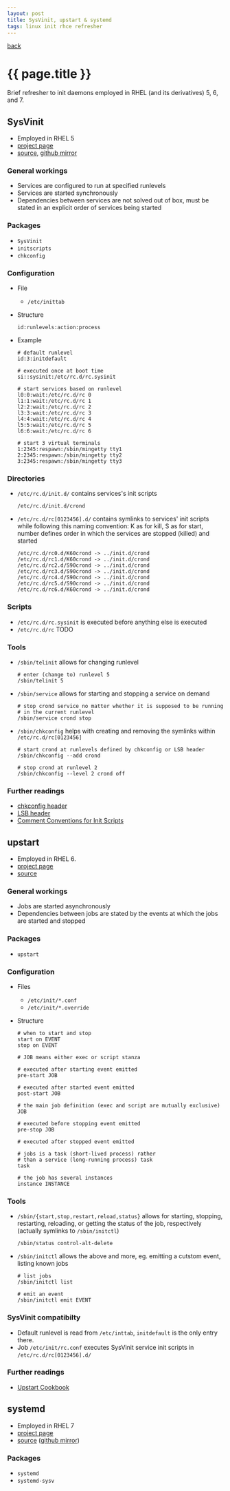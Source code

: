 ```yaml
---
layout: post
title: SysVinit, upstart & systemd
tags: linux init rhce refresher
---
```

[back](/)
# {{ page.title }}

Brief refresher to init daemons employed in RHEL (and its derivatives) 5, 6, and 7.

## SysVinit

- Employed in RHEL 5
- [project page](http://savannah.nongnu.org/projects/sysvinit)
- [source](http://svn.savannah.nongnu.org/viewvc/sysvinit/trunk/?root=sysvinit),
  [github mirror](https://github.com/holcapek/sysvinit)

### General workings

- Services are configured to run at specified runlevels
- Services are started synchronously
- Dependencies between services are not solved out of box,
  must be stated in an explicit order of services being started

### Packages

- `SysVinit`
- `initscripts`
- `chkconfig`

### Configuration

- File
  - `/etc/inittab`
- Structure

    ```
    id:runlevels:action:process
    ```
- Example

    ```
    # default runlevel
    id:3:initdefault
    
    # executed once at boot time
    si::sysinit:/etc/rc.d/rc.sysinit
    
    # start services based on runlevel
    l0:0:wait:/etc/rc.d/rc 0
    l1:1:wait:/etc/rc.d/rc 1
    l2:2:wait:/etc/rc.d/rc 2
    l3:3:wait:/etc/rc.d/rc 3
    l4:4:wait:/etc/rc.d/rc 4
    l5:5:wait:/etc/rc.d/rc 5
    l6:6:wait:/etc/rc.d/rc 6
  
    # start 3 virtual terminals
    1:2345:respawn:/sbin/mingetty tty1
    2:2345:respawn:/sbin/mingetty tty2
    3:2345:respawn:/sbin/mingetty tty3
    ```

### Directories

- `/etc/rc.d/init.d/` contains services's init scripts

    ```
    /etc/rc.d/init.d/crond
    ```
- `/etc/rc.d/rc[0123456].d/` contains symlinks to services' init scripts while
  following this naming convention: K as for kill, S as for start, number defines order
  in which the services are stopped (killed) and started

    ```
    /etc/rc.d/rc0.d/K60crond -> ../init.d/crond
    /etc/rc.d/rc1.d/K60crond -> ../init.d/crond
    /etc/rc.d/rc2.d/S90crond -> ../init.d/crond
    /etc/rc.d/rc3.d/S90crond -> ../init.d/crond
    /etc/rc.d/rc4.d/S90crond -> ../init.d/crond
    /etc/rc.d/rc5.d/S90crond -> ../init.d/crond
    /etc/rc.d/rc6.d/K60crond -> ../init.d/crond
    ```

### Scripts

- `/etc/rc.d/rc.sysinit` is executed before anything else is executed 
- `/etc/rc.d/rc` TODO

### Tools

- `/sbin/telinit` allows for changing runlevel

    ```
    # enter (change to) runlevel 5
    /sbin/telinit 5
    ```
- `/sbin/service` allows for starting and stopping a service on demand

    ```
    # stop crond service no matter whether it is supposed to be running
    # in the current runlevel
    /sbin/service crond stop
    ```
- `/sbin/chkconfig` helps with creating and removing the symlinks within `/etc/rc.d/rc[0123456]`

    ```
    # start crond at runlevels defined by chkconfig or LSB header
    /sbin/chkconfig --add crond

    # stop crond at runlevel 2
    /sbin/chkconfig --level 2 crond off
    ```
     
### Further readings

- [chkconfig header](https://fedoraproject.org/wiki/Packaging:SysVInitScript#Chkconfig_Header)
- [LSB header](https://fedoraproject.org/wiki/Packaging:SysVInitScript#LSB_Header)
- [Comment Conventions for Init Scripts](http://refspecs.linuxfoundation.org/LSB_3.1.0/LSB-Core-generic/LSB-Core-generic/initscrcomconv.html)

## upstart

- Employed in RHEL 6.
- [project page](http://upstart.ubuntu.com/)
- [source](http://bazaar.launchpad.net/~upstart-devel/upstart/trunk/files)

### General workings

- Jobs are started asynchronously
- Dependencies between jobs are stated by the events at which
  the jobs are started and stopped

### Packages

- `upstart`

### Configuration

- Files
  - `/etc/init/*.conf`
  - `/etc/init/*.override`

- Structure

    ```
    # when to start and stop
    start on EVENT
    stop on EVENT
    
	# JOB means either exec or script stanza
    
	# executed after starting event emitted
    pre-start JOB
    
    # executed after started event emitted
    post-start JOB
    
    # the main job definition (exec and script are mutually exclusive)
	JOB
    
    # executed before stopping event emitted
	pre-stop JOB
    
    # executed after stopped event emitted
    
    # jobs is a task (short-lived process) rather
    # than a service (long-running process) task
    task

    # the job has several instances
    instance INSTANCE

    ``` 

### Tools

- `/sbin/{start,stop,restart,reload,status}` allows for starting, stopping, restarting,
  reloading, or getting the status of the job, respectively (actually symlinks to `/sbin/initctl`)

    ```
    /sbin/status control-alt-delete
    ```
- `/sbin/initctl` allows the above and more, eg. emitting a cutstom event, listing known jobs

    ```
    # list jobs
    /sbin/initctl list

    # emit an event
    /sbin/initctl emit EVENT
    ```
    
### SysVinit compatibilty

- Default runlevel is read from `/etc/inttab`, `initdefault` is the only entry there.
- Job `/etc/init/rc.conf` executes SysVinit service init scripts in `/etc/rc.d/rc[0123456].d/`

### Further readings

- [Upstart Cookbook](http://upstart.ubuntu.com/cookbook/)

## systemd

- Employed in RHEL 7
- [project page](http://www.freedesktop.org/wiki/Software/systemd/)
- [source](http://cgit.freedesktop.org/systemd/systemd/)
  ([github mirror](https://github.com/systemd/systemd))

### Packages

- `systemd`
- `systemd-sysv`
